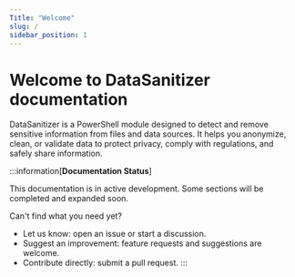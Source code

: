 ```yaml
---
Title: "Welcome"
slug: /
sidebar_position: 1
---
```


# Welcome to DataSanitizer documentation

DataSanitizer is a PowerShell module designed to detect and remove sensitive information from files and data sources. It helps you anonymize, clean, or validate data to protect privacy, comply with regulations, and safely share information.

:::information[**Documentation Status**]

This documentation is in active development. Some sections will be completed and expanded soon.

Can't find what you need yet?
- Let us know: open an issue or start a discussion.
- Suggest an improvement: feature requests and suggestions are welcome.
- Contribute directly: submit a pull request.
:::

